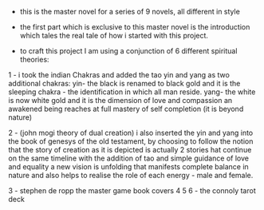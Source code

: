 - this is the master novel for a series of 9 novels, all different in style
- the first part which is exclusive to this master novel is the introduction which tales the real tale of how i started with this project.

- to craft this project I am using a conjunction of 6 different spiritual theories:

1 - i took the indian Chakras and added the tao yin and yang as two additional chakras:
yin- the black is renamed to black gold and it is the sleeping chakra - the identification in which all man reside.
yang- the white is now white gold and it is the dimension of love and compassion an awakened being reaches at full mastery of self completion (it is beyond nature)

2 - (john mogi theory of dual creation) i also inserted the yin and yang into the book of genesys of the old testament, by choosing to follow the notion that the story of creation as it is depicted is actually 2 stories hat continue on the same timeline with the addition of tao and simple guidance of love and equality a new vision is unfolding that manifests complete balance in nature and also helps to realise the role of each energy - male and female.

3 - stephen de ropp the master game book covers 
4
5
6 - the connoly tarot deck

